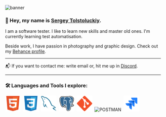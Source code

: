 ![banner](https://user-images.githubusercontent.com/118686861/209920619-90a985c4-f7b5-435b-8d7b-fa53246aaa42.jpg)

### 👋 Hey, my name is <a href="https://tolstoluckiy.github.io/personal-site/">Sergey Tolstoluckiy</a>.
I am a software tester. I like to learn new skills and master old ones. I'm currently learning test automatisation.

Beside work, I have passion in photography and graphic design. Check out my <a href="https://www.behance.net/tolstoluckiy">Behance profile</a>.
____
📬 If you want to contact me: write email or, hit me up in <a href="https://discordapp.com/users/SolidSerega#3705">Discord</a>.
____

### :hammer_and_wrench: Languages and Tools I explore:
<div>
  <img src="https://github.com/devicons/devicon/blob/master/icons/html5/html5-original.svg" title="HTML" alt="HTML" width="50" height="50"/>&nbsp;
  <img src="https://github.com/devicons/devicon/blob/master/icons/css3/css3-original.svg" title="CSS" alt="CSS" width="50" height="50"/>&nbsp;
  <img src="https://github.com/devicons/devicon/blob/master/icons/mysql/mysql-original.svg" title="MySQL" alt="MySQL" width="50" height="50"/>&nbsp;
  <img src="https://github.com/devicons/devicon/blob/master/icons/postgresql/postgresql-original.svg" title="PostgreSQL" alt="PostgreSQL" width="50" height="50"/>&nbsp;
  <img src="https://github.com/devicons/devicon/blob/master/icons/git/git-original.svg" title="GIT" alt="GIT" width="50" height="50"/>&nbsp;
  <img src="https://user-images.githubusercontent.com/89486551/143319803-99550e9f-bdde-4354-b38a-a3aa8ffc9a77.png" title="POSTMAN" alt="POSTMAN" width="50" height="50"/>&nbsp;
  <img src="https://github.com/devicons/devicon/blob/master/icons/jira/jira-original.svg" title="Jira" alt="Jira" width="50" height="50"/>&nbsp;
</div>
